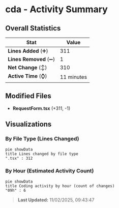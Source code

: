 # cda - Activity Summary 

## Overall Statistics

| Stat                   | Value                                                             |
| ---------------------- | ----------------------------------------------------------------- |
| **Lines Added** (➕)   | 311                                          |
| **Lines Removed** (➖) | 1                                        |
| **Net Change** (↕)    | 310                |
| **Active Time** (⌚)   | 11 minutes |


## Modified Files
- **RequestForm.tsx** (+311, -1)

## Visualizations

### By File Type (Lines Changed)

```mermaid
pie showData
title Lines changed by file type
".tsx" : 312
```

### By Hour (Estimated Activity Count)

```mermaid
pie showData
title Coding activity by hour (count of changes)
"09h" : 6
```


> **Last Updated:** 11/02/2025, 09:43:47